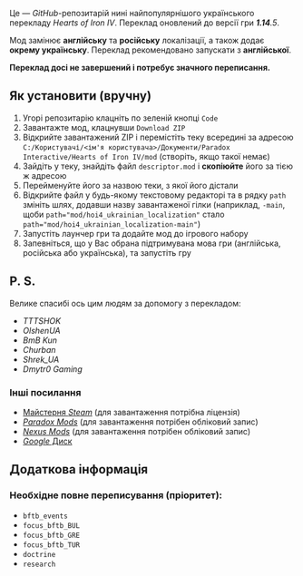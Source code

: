 Це&nbsp;— *GitHub*-репозитарій нині найпопулярнішого українського перекладу *Hearts of Iron IV*. Переклад оновлений до версії гри ***1.14**.5*.

Мод замінює **англійську** та **російську** локалізації, а також додає **окрему українську**. Переклад рекомендовано запускати з **англійської**.

**Переклад досі не завершений і потребує значного переписання.**

## Як установити (вручну)
1. Угорі репозитарію клацніть по зеленій кнопці `Code`
1. Завантажте мод, клацнувши `Download ZIP`
1. Відкрийте завантажений ZIP і перемістіть теку всередині за адресою `C:/Користувачі/<ім'я користувача>/Документи/Paradox Interactive/Hearts of Iron IV/mod` (створіть, якщо такої немає)
1. Зайдіть у теку, знайдіть файл `descriptor.mod` і **скопіюйте** його за тією ж адресою
1. Перейменуйте його за назвою теки, з якої його дістали
1. Відкрийте файл у будь-якому текстовому редакторі та в рядку `path` змініть шлях, додавши назву завантаженої гілки
(наприклад, `-main`, щоби `path="mod/hoi4_ukrainian_localization"` стало `path="mod/hoi4_ukrainian_localization-main"`)
1. Запустіть лаунчер гри та додайте мод до ігрового набору
1. Запевніться, що у Вас обрана підтримувана мова гри (англійська, російська або українська), та запустіть гру

## P.&nbsp;S.
Велике спасибі ось цим людям за допомогу з перекладом:
* *TTTSHOK*
* *OlshenUA*
* *BmB Kun*
* *Churban*
* *Shrek_UA*
* *Dmytr0 Gaming*

### Інші посилання
* [Майстерня *Steam*](https://steamcommunity.com/workshop/filedetails/?id=2706358548) (для завантаження потрібна ліцензія)
* [*Paradox Mods*](https://mods.paradoxplaza.com/mods/38710/Any) (для завантаження потрібен обліковий запис)
* [*Nexus Mods*](https://www.nexusmods.com/heartsofironiv/mods/53) (для завантаження потрібен обліковий запис)
* [*Google* Диск](https://drive.google.com/file/d/1f8ypKACpJyX8s5L3B6GbOmew9BFKzO-z/view)

## Додаткова інформація
### Необхідне повне переписування (пріоритет):
+ `bftb_events`
+ `focus_bftb_BUL`
+ `focus_bftb_GRE`
+ `focus_bftb_TUR`
+ `doctrine`
+ `research`
